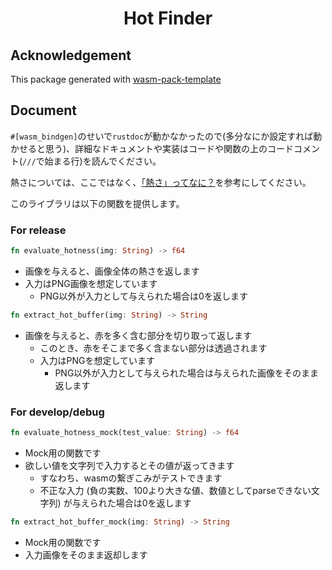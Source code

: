 <div align="center">
<h1><strong>Hot Finder</strong></h1>
</div>

## Acknowledgement

This package generated with [wasm-pack-template](https://github.com/rustwasm/wasm-pack-template)

## Document

`#[wasm_bindgen]`のせいで`rustdoc`が動かなかったので(多分なにか設定すれば動かせると思う)、詳細なドキュメントや実装はコードや関数の上のコードコメント(`///`で始まる行)を読んでください。

熱さについては、ここではなく、[「熱さ」ってなに？](https://github.com/p2hacks2023/pre-06/issues/7)を参考にしてください。

このライブラリは以下の関数を提供します。

### For release

```rust
fn evaluate_hotness(img: String) -> f64
```

- 画像を与えると、画像全体の熱さを返します
- 入力はPNG画像を想定しています
  - PNG以外が入力として与えられた場合は0を返します

```rust
fn extract_hot_buffer(img: String) -> String
```

- 画像を与えると、赤を多く含む部分を切り取って返します
  - このとき、赤をそこまで多く含まない部分は透過されます
  - 入力はPNGを想定しています
    - PNG以外が入力として与えられた場合は与えられた画像をそのまま返します

### For develop/debug

```rust
fn evaluate_hotness_mock(test_value: String) -> f64
```

- Mock用の関数です
- 欲しい値を文字列で入力するとその値が返ってきます
  - すなわち、wasmの繋ぎこみがテストできます
  - 不正な入力 (負の実数、100より大きな値、数値としてparseできない文字列) が与えられた場合は0を返します


```rust
fn extract_hot_buffer_mock(img: String) -> String
```

- Mock用の関数です
- 入力画像をそのまま返却します
